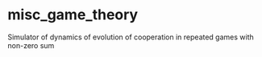 # misc_game_theory
Simulator of dynamics of evolution of cooperation in repeated games with non-zero sum
